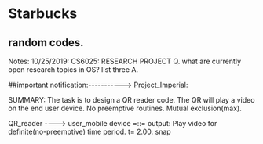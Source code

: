 # Starbucks
random codes. 
------------------------------------
Notes: 10/25/2019:
 CS6025: RESEARCH PROJECT
Q. what are currently open research topics in OS? lIst three
A.


##important notification:-----------> Project_Imperial:

SUMMARY: The task is to design a QR reader code. The QR
will play a video on the end user device. No preemptive 
routines. Mutual exclusion(max).

QR_reader ----> user_mobile device =::= output: Play video for definite(no-preemptive) time period. t= 2.00.
            snap
